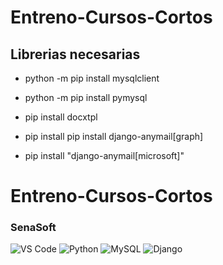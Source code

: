 # Entreno-Cursos-Cortos
## Librerias necesarias

* python -m pip install mysqlclient

* python -m pip install pymysql

* pip install docxtpl

* pip install pip install django-anymail[graph]
* pip install "django-anymail[microsoft]"


# Entreno-Cursos-Cortos
### SenaSoft
![VS Code](https://img.shields.io/badge/VS%20Code-0078D4?style=for-the-badge&logo=visual-studio-code&logoColor=white)
![Python](https://img.shields.io/badge/Python-3776AB?style=for-the-badge&logo=python&logoColor=white)
![MySQL](https://img.shields.io/badge/MySQL-4479A1?style=for-the-badge&logo=mysql&logoColor=white)
![Django](https://img.shields.io/badge/Django-092E20?style=for-the-badge&logo=django&logoColor=white)
